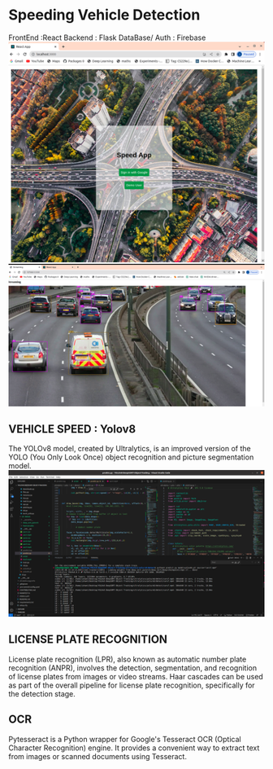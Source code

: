 # Speeding Vehicle Detection 
FrontEnd :React
Backend : Flask
DataBase/ Auth : Firebase
![Alt Text](https://github.com/3112ik09/SpeedApp/blob/master/1.png)
![Alt Text](https://github.com/3112ik09/SpeedApp/blob/master/Screenshot%20from%202023-05-08%2021-50-39.png)
## VEHICLE SPEED : Yolov8 
The YOLOv8 model, created by Ultralytics, is an improved version of the YOLO (You Only Look Once) object recognition and picture segmentation model.
![Alt Text](https://github.com/3112ik09/SpeedApp/blob/master/Screenshot%20from%202023-05-08%2022-14-50.png)
## LICENSE PLATE RECOGNITION 
License plate recognition (LPR), also known as automatic number plate recognition (ANPR), involves the detection, segmentation, and recognition of license plates from images or video streams. Haar cascades can be used as part of the overall pipeline for license plate recognition, specifically for the detection stage.
## OCR
Pytesseract is a Python wrapper for Google's Tesseract OCR (Optical Character Recognition) engine. It provides a convenient way to extract text from images or scanned documents using Tesseract.



